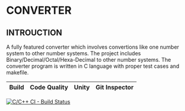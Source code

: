 # CONVERTER

## INTROUCTION
   
   A fully featured converter which involves convertions like one number system to other number systems. The project includes Binary/Decimal/Octal/Hexa-Decimal to other number systems. The converter program is written in C language with proper test cases and makefile.
   
Build | Code Quality | Unity | Git Inspector
|---------|------------|-----------|----------------
[![C/C++ CI - Build Status](https://github.com/Rohan-1008/SDLC-Mini-Project/actions/workflows/c-cpp.yml/badge.svg)](https://github.com/Rohan-1008/SDLC-Mini-Project/actions/workflows/c-cpp.yml)
